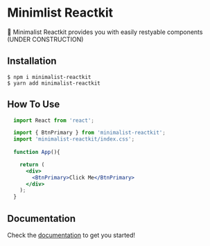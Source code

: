 # Minimlist Reactkit 

🎉 Minimalist Reactkit provides you with easily restyable components (UNDER CONSTRUCTION)

## Installation

```
$ npm i minimalist-reactkit
$ yarn add minimalist-reactkit
```

## How To Use

```jsx
  import React from 'react';

  import { BtnPrimary } from 'minimalist-reactkit';
  import 'minimalist-reactkit/index.css';
  
  function App(){

    return (
      <div>
        <BtnPrimary>Click Me</BtnPrimary>
      </div>
    );
  }
```

## Documentation

Check the [documentation](https://minimalist-reactkit.web.app/) to get you started!